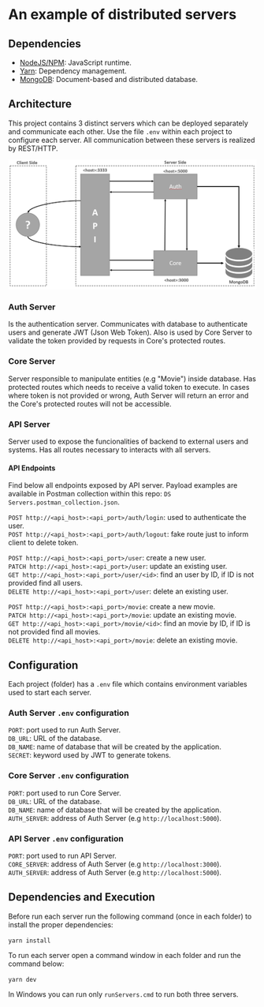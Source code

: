 # An example of distributed servers

## Dependencies
- [NodeJS/NPM](https://nodejs.org/en/): JavaScript runtime.
- [Yarn](https://yarnpkg.com/en/): Dependency management.
- [MongoDB](https://www.mongodb.com/): Document-based and distributed database.

## Architecture
This project contains 3 distinct servers which can be deployed separately and communicate each other. Use the file `.env` within each project to configure each server. All communication between these servers is realized by REST/HTTP.

![](Structure.png)

### Auth Server
Is the authentication server. Communicates with database to authenticate users and generate JWT (Json Web Token). Also is used by Core Server to validate the token provided by requests in Core's protected routes.

### Core Server
Server responsible to manipulate entities (e.g "Movie") inside database. Has protected routes which needs to receive a valid token to execute. In cases where token is not provided or wrong, Auth Server will return an error and the Core's protected routes will not be accessible.

### API Server
Server used to expose the funcionalities of backend to external users and systems. Has all routes necessary to interacts with all servers.

#### API Endpoints
Find below all endpoints exposed by API server. Payload examples are available in Postman collection within this repo: ``DS Servers.postman_collection.json``.

`POST http://<api_host>:<api_port>/auth/login`: used to authenticate the user.  
`POST http://<api_host>:<api_port>/auth/logout`: fake route just to inform client to delete token.  
  
`POST http://<api_host>:<api_port>/user`: create a new user.  
`PATCH http://<api_host>:<api_port>/user`: update an existing user.  
`GET http://<api_host>:<api_port>/user/<id>`: find an user by ID, if ID is not provided find all users.  
`DELETE http://<api_host>:<api_port>/user`: delete an existing user.  
  
`POST http://<api_host>:<api_port>/movie`: create a new movie.  
`PATCH http://<api_host>:<api_port>/movie`: update an existing movie.  
`GET http://<api_host>:<api_port>/movie/<id>`: find an movie by ID, if ID is not provided find all movies.  
`DELETE http://<api_host>:<api_port>/movie`: delete an existing movie.  

## Configuration
Each project (folder) has a `.env` file which contains environment variables used to start each server.

### Auth Server `.env` configuration

`PORT`: port used to run Auth Server.  
`DB_URL`: URL of the database.  
`DB_NAME`: name of database that will be created by the application.  
`SECRET`: keyword used by JWT to generate tokens.  

### Core Server `.env` configuration

`PORT`: port used to run Core Server.  
`DB_URL`: URL of the database.  
`DB_NAME`: name of database that will be created by the application.  
`AUTH_SERVER`: address of Auth Server (e.g `http://localhost:5000`).  

### API Server `.env` configuration

`PORT`: port used to run API Server.  
`CORE_SERVER`: address of Auth Server (e.g `http://localhost:3000`).  
`AUTH_SERVER`: address of Auth Server (e.g `http://localhost:5000`).  


## Dependencies and Execution
Before run each server run the following command (once in each folder) to install the proper dependencies:

`yarn install`

To run each server open a command window in each folder and run the command below:

`yarn dev`

In Windows you can run only `runServers.cmd` to run both three servers.